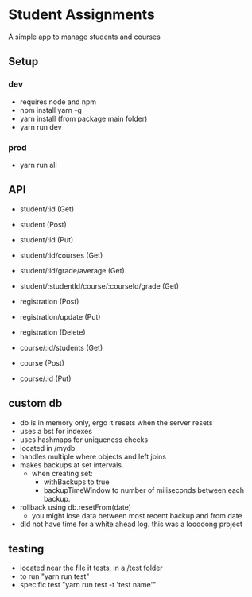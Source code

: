 # Student Assignments
A simple app to manage students and courses

## Setup
### dev
- requires node and npm
- npm install yarn -g
- yarn install (from package main folder)
- yarn run dev

### prod
- yarn run all

## API
- student/:id (Get)
- student     (Post)
- student/:id (Put)
- student/:id/courses (Get)
- student/:id/grade/average (Get)
- student/:studentId/course/:courseId/grade (Get)

- registration (Post)
- registration/update (Put)
- registration (Delete)

- course/:id/students (Get)
- course (Post)
- course/:id (Put)

## custom db
- db is in memory only, ergo it resets when the server resets
- uses a bst for indexes
- uses hashmaps for uniqueness checks
- located in /mydb
- handles multiple where objects and left joins
- makes backups at set intervals.  
  - when creating set:
    - withBackups to true
    - backupTimeWindow to number of miliseconds between each backup.
- rollback using db.resetFrom(date)
  - you might lose data between most recent backup and from date
- did not have time for a white ahead log.  this was a looooong project

## testing
- located near the file it tests, in a /test folder
- to run "yarn run test"
- specific test "yarn run test -t 'test name'"

